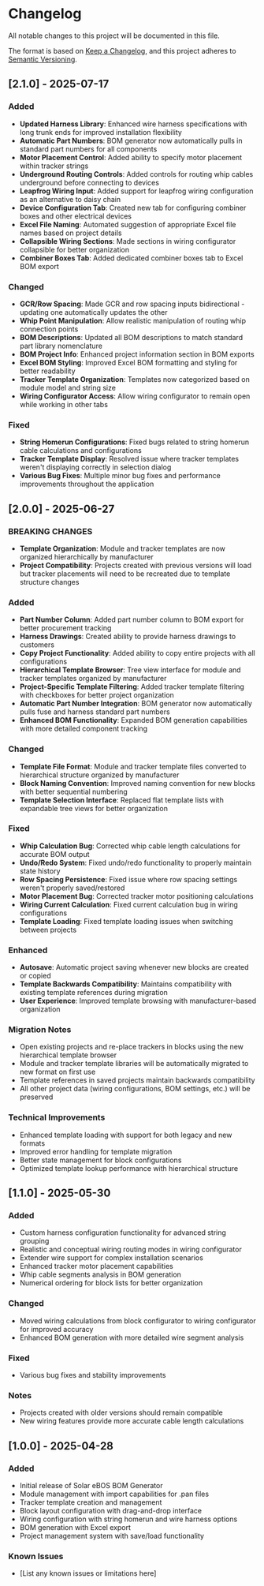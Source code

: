 # Changelog

All notable changes to this project will be documented in this file.

The format is based on [Keep a Changelog](https://keepachangelog.com/en/1.0.0/),
and this project adheres to [Semantic Versioning](https://semver.org/spec/v2.0.0.html).

## [2.1.0] - 2025-07-17

### Added
- **Updated Harness Library**: Enhanced wire harness specifications with long trunk ends for improved installation flexibility
- **Automatic Part Numbers**: BOM generator now automatically pulls in standard part numbers for all components
- **Motor Placement Control**: Added ability to specify motor placement within tracker strings
- **Underground Routing Controls**: Added controls for routing whip cables underground before connecting to devices
- **Leapfrog Wiring Input**: Added support for leapfrog wiring configuration as an alternative to daisy chain
- **Device Configuration Tab**: Created new tab for configuring combiner boxes and other electrical devices
- **Excel File Naming**: Automated suggestion of appropriate Excel file names based on project details
- **Collapsible Wiring Sections**: Made sections in wiring configurator collapsible for better organization
- **Combiner Boxes Tab**: Added dedicated combiner boxes tab to Excel BOM export

### Changed
- **GCR/Row Spacing**: Made GCR and row spacing inputs bidirectional - updating one automatically updates the other
- **Whip Point Manipulation**: Allow realistic manipulation of routing whip connection points
- **BOM Descriptions**: Updated all BOM descriptions to match standard part library nomenclature
- **BOM Project Info**: Enhanced project information section in BOM exports
- **Excel BOM Styling**: Improved Excel BOM formatting and styling for better readability
- **Tracker Template Organization**: Templates now categorized based on module model and string size
- **Wiring Configurator Access**: Allow wiring configurator to remain open while working in other tabs

### Fixed
- **String Homerun Configurations**: Fixed bugs related to string homerun cable calculations and configurations
- **Tracker Template Display**: Resolved issue where tracker templates weren't displaying correctly in selection dialog
- **Various Bug Fixes**: Multiple minor bug fixes and performance improvements throughout the application

## [2.0.0] - 2025-06-27

### BREAKING CHANGES
- **Template Organization**: Module and tracker templates are now organized hierarchically by manufacturer
- **Project Compatibility**: Projects created with previous versions will load but tracker placements will need to be recreated due to template structure changes

### Added
- **Part Number Column**: Added part number column to BOM export for better procurement tracking
- **Harness Drawings**: Created ability to provide harness drawings to customers
- **Copy Project Functionality**: Added ability to copy entire projects with all configurations
- **Hierarchical Template Browser**: Tree view interface for module and tracker templates organized by manufacturer
- **Project-Specific Template Filtering**: Added tracker template filtering with checkboxes for better project organization
- **Automatic Part Number Integration**: BOM generator now automatically pulls fuse and harness standard part numbers
- **Enhanced BOM Functionality**: Expanded BOM generation capabilities with more detailed component tracking

### Changed
- **Template File Format**: Module and tracker template files converted to hierarchical structure organized by manufacturer
- **Block Naming Convention**: Improved naming convention for new blocks with better sequential numbering
- **Template Selection Interface**: Replaced flat template lists with expandable tree views for better organization

### Fixed
- **Whip Calculation Bug**: Corrected whip cable length calculations for accurate BOM output
- **Undo/Redo System**: Fixed undo/redo functionality to properly maintain state history
- **Row Spacing Persistence**: Fixed issue where row spacing settings weren't properly saved/restored
- **Motor Placement Bug**: Corrected tracker motor positioning calculations
- **Wiring Current Calculation**: Fixed current calculation bug in wiring configurations
- **Template Loading**: Fixed template loading issues when switching between projects

### Enhanced
- **Autosave**: Automatic project saving whenever new blocks are created or copied
- **Template Backwards Compatibility**: Maintains compatibility with existing template references during migration
- **User Experience**: Improved template browsing with manufacturer-based organization

### Migration Notes
- Open existing projects and re-place trackers in blocks using the new hierarchical template browser
- Module and tracker template libraries will be automatically migrated to new format on first use
- Template references in saved projects maintain backwards compatibility
- All other project data (wiring configurations, BOM settings, etc.) will be preserved

### Technical Improvements
- Enhanced template loading with support for both legacy and new formats
- Improved error handling for template migration
- Better state management for block configurations
- Optimized template lookup performance with hierarchical structure

## [1.1.0] - 2025-05-30

### Added
- Custom harness configuration functionality for advanced string grouping
- Realistic and conceptual wiring routing modes in wiring configurator
- Extender wire support for complex installation scenarios
- Enhanced tracker motor placement capabilities
- Whip cable segments analysis in BOM generation
- Numerical ordering for block lists for better organization

### Changed
- Moved wiring calculations from block configurator to wiring configurator for improved accuracy
- Enhanced BOM generation with more detailed wire segment analysis

### Fixed
- Various bug fixes and stability improvements

### Notes
- Projects created with older versions should remain compatible
- New wiring features provide more accurate cable length calculations

## [1.0.0] - 2025-04-28

### Added
- Initial release of Solar eBOS BOM Generator
- Module management with import capabilities for .pan files
- Tracker template creation and management
- Block layout configuration with drag-and-drop interface
- Wiring configuration with string homerun and wire harness options
- BOM generation with Excel export
- Project management system with save/load functionality

### Known Issues
- [List any known issues or limitations here]